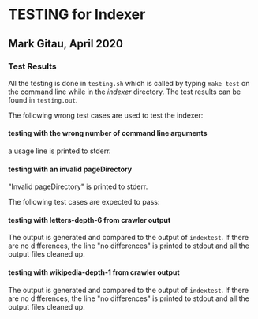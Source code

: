 # TESTING for Indexer

## Mark Gitau, April 2020

### Test Results

All the testing is done in `testing.sh` which is called by typing `make test` on the command line while in the *indexer* directory. The test results can be found in `testing.out`.

The following wrong test cases are used to test the indexer:

#### testing with the wrong number of command line arguments

a usage line is printed to stderr.

#### testing with an invalid pageDirectory

"Invalid pageDirectory" is printed to stderr.

The following test cases are expected to pass:

#### testing with letters-depth-6 from crawler output

The output is generated and compared to the output of `indextest`. If there are no differences, the line "no differences" is printed to stdout and all the output files cleaned up.

#### testing with wikipedia-depth-1 from crawler output

The output is generated and compared to the output of `indextest`. If there are no differences, the line "no differences" is printed to stdout and all the output files cleaned up.
